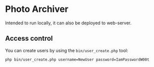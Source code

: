 # Photo Archiver

Intended to run locally, it can also be deployed to web-server.

## Access control

You can create users by using the ```bin/user_create.php``` tool:

    php bin/user_create.php username=NewUser password=IamPasswordW00t

